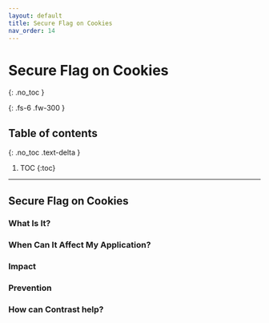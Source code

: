 ```yaml
---
layout: default
title: Secure Flag on Cookies
nav_order: 14
---
```


# Secure Flag on Cookies
{: .no_toc }

{: .fs-6 .fw-300 }

## Table of contents
{: .no_toc .text-delta }

1. TOC
{:toc}

---

## Secure Flag on Cookies

### What Is It?





### When Can It Affect My Application?





### Impact

### Prevention

### How can Contrast help?